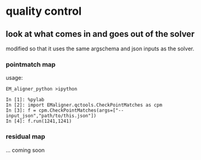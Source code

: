 # quality control
## look at what comes in and goes out of the solver

modified so that it uses the same argschema and json inputs as the solver.

### pointmatch map

usage:
```
EM_aligner_python >ipython

In [1]: %pylab
In [2]: import EMaligner.qctools.CheckPointMatches as cpm
In [3]: f = cpm.CheckPointMatches(args=["--input_json","path/to/this.json"])
In [4]: f.run(1241,1241)

```

### residual map

... coming soon
